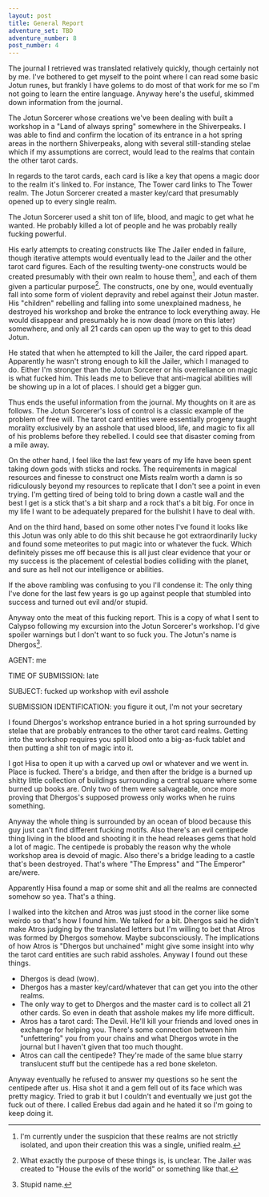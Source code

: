 ```yaml
---
layout: post
title: General Report
adventure_set: TBD
adventure_number: 8
post_number: 4
---
```


The journal I retrieved was translated relatively quickly, though certainly not by me. I've bothered to get myself to the point where I can read some basic Jotun runes, but frankly I have golems to do most of that work for me so I'm not going to learn the entire language. Anyway here's the useful, skimmed down information from the journal.

The Jotun Sorcerer whose creations we've been dealing with built a workshop in a "Land of always spring" somewhere in the Shiverpeaks. I was able to find and confirm the location of its entrance in a hot spring areas in the northern Shiverpeaks, along with several still-standing stelae which if my assumptions are correct, would lead to the realms that contain the other tarot cards.

In regards to the tarot cards, each card is like a key that opens a magic door to the realm it's linked to. For instance, The Tower card links to The Tower realm. The Jotun Sorcerer created a master key/card that presumably opened up to every single realm.

The Jotun Sorcerer used a shit ton of life, blood, and magic to get what he wanted. He probably killed a lot of people and he was probably really fucking powerful.

His early attempts to creating constructs like The Jailer ended in failure, though iterative attempts would eventually lead to the Jailer and the other tarot card figures. Each of the resulting twenty-one constructs would be created presumably with their own realm to house them[^fn-realms], and each of them given a particular purpose[^fn-purpose]. The constructs, one by one, would eventually fall into some form of violent depravity and rebel against their Jotun master. His "children" rebelling and falling into some unexplained madness, he destroyed his workshop and broke the entrance to lock everything away. He would disappear and presumably he is now dead (more on this later) somewhere, and only all 21 cards can open up the way to get to this dead Jotun.

He stated that when he attempted to kill the Jailer, the card ripped apart. Apparently he wasn't strong enough to kill the Jailer, which I managed to do. Either I'm stronger than the Jotun Sorcerer or his overreliance on magic is what fucked him. This leads me to believe that anti-magical abilities will be showing up in a lot of places. I should get a bigger gun.

Thus ends the useful information from the journal. My thoughts on it are as follows. The Jotun Sorcerer's loss of control is a classic example of the problem of free will. The tarot card entities were essentially progeny taught morality exclusively by an asshole that used blood, life, and magic to fix all of his problems before they rebelled. I could see that disaster coming from a mile away. 

On the other hand, I feel like the last few years of my life have been spent taking down gods with sticks and rocks. The requirements in magical resources and finesse to construct one Mists realm worth a damn is so ridiculously beyond my resources to replicate that I don't see a point in even trying. I'm getting tired of being told to bring down a castle wall and the best I get is a stick that's a bit sharp and a rock that's a bit big. For once in my life I want to be adequately prepared for the bullshit I have to deal with.

And on the third hand, based on some other notes I've found it looks like this Jotun was only able to do this shit because he got extraordinarily lucky and found some meteorites to put magic into or whatever the fuck. Which definitely pisses me off because this is all just clear evidence that your or my success is the placement of celestial bodies colliding with the planet, and sure as hell not our intelligence or abilities.

If the above rambling was confusing to you I'll condense it: The only thing I've done for the last few years is go up against people that stumbled into success and turned out evil and/or stupid.

Anyway onto the meat of this fucking report. This is a copy of what I sent to Calypso following my excursion into the Jotun Sorcerer's workshop. I'd give spoiler warnings but I don't want to so fuck you. The Jotun's name is Dhergos[^fn-name].


AGENT: me

TIME OF SUBMISSION: late

SUBJECT: fucked up workshop with evil asshole

SUBMISSION IDENTIFICATION: you figure it out, I'm not your secretary

I found Dhergos's workshop entrance buried in a hot spring surrounded by stelae that are probably entrances to the other tarot card realms. Getting into the workshop requires you spill blood onto a big-as-fuck tablet and then putting a shit ton of magic into it.

I got Hisa to open it up with a carved up owl or whatever and we went in. Place is fucked. There's a bridge, and then after the bridge is a burned up shitty little collection of buildings surrounding a central square where some burned up books are. Only two of them were salvageable, once more proving that Dhergos's supposed prowess only works when he ruins something.

Anyway the whole thing is surrounded by an ocean of blood because this guy just can't find different fucking motifs. Also there's an evil centipede thing living in the blood and shooting it in the head releases gems that hold a lot of magic. The centipede is probably the reason why the whole workshop area is devoid of magic. Also there's a bridge leading to a castle that's been destroyed. That's where "The Empress" and "The Emperor" are/were.

Apparently Hisa found a map or some shit and all the realms are connected somehow so yea. That's a thing.

I walked into the kitchen and Atros was just stood in the corner like some weirdo so that's how I found him. We talked for a bit. Dhergos said he didn't make Atros judging by the translated letters but I'm willing to bet that Atros was formed by Dhergos somehow. Maybe subconsciously. The implications of how Atros is "Dhergos but unchained" might give some insight into why the tarot card entities are such rabid assholes. Anyway I found out these things.

- Dhergos is dead (wow).
- Dhergos has a master key/card/whatever that can get you into the other realms.
- The only way to get to Dhergos and the master card is to collect all 21 other cards. So even in death that asshole makes my life more difficult.
- Atros has a tarot card: The Devil. He'll kill your friends and loved ones in exchange for helping you. There's some connection between him "unfettering" you from your chains and what Dhergos wrote in the journal but I haven't given that too much thought.
- Atros can call the centipede? They're made of the same blue starry translucent stuff but the centipede has a red bone skeleton.

Anyway eventually he refused to answer my questions so he sent the centipede after us. Hisa shot it and a gem fell out of its face which was pretty magicy. Tried to grab it but I couldn't and eventually we just got the fuck out of there. I called Erebus dad again and he hated it so I'm going to keep doing it.



[^fn-realms]: I'm currently under the suspicion that these realms are not strictly isolated, and upon their creation this was a single, unified realm.
[^fn-purpose]: What exactly the purpose of these things is, is unclear. The Jailer was created to "House the evils of the world" or something like that.
[^fn-name]: Stupid name.
